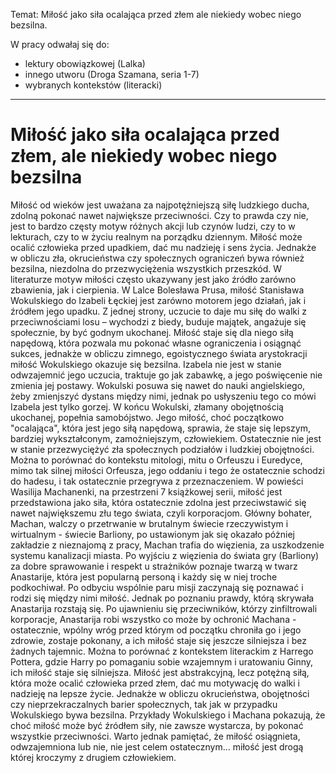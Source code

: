 Temat: Miłość jako siła ocalająca przed złem ale niekiedy wobec niego bezsilna.

W pracy odwałaj się do:
- lektury obowiązkowej (Lalka)
- innego utworu (Droga Szamana, seria 1-7)
- wybranych kontekstów (literacki)

---

# Miłość jako siła ocalająca przed złem, ale niekiedy wobec niego bezsilna

   Miłość od wieków jest uważana za najpotężniejszą siłę ludzkiego ducha, zdolną pokonać nawet największe przeciwności. Czy to prawda czy nie, jest to bardzo częsty motyw różnych akcji lub czynów ludzi, czy to w lekturach, czy to w życiu realnym na porządku dziennym. Miłość może ocalić człowieka przed upadkiem, dać mu nadzieję i sens życia. Jednakże w obliczu zła, okrucieństwa czy społecznych ograniczeń bywa również bezsilna, niezdolna do przezwyciężenia wszystkich przeszkód. W literaturze motyw miłości często ukazywany jest jako źródło zarówno zbawienia, jak i cierpienia. 
   W Lalce Bolesława Prusa, miłość Stanisława Wokulskiego do Izabeli Łęckiej jest zarówno motorem jego działań, jak i źródłem jego upadku. Z jednej strony, uczucie to daje mu siłę do walki z przeciwnościami losu – wychodzi z biedy, buduje majątek, angażuje się społecznie, by być godnym ukochanej. Miłość staje się dla niego siłą napędową, która pozwala mu pokonać własne ograniczenia i osiągnąć sukces, jednakże w obliczu zimnego, egoistycznego świata arystokracji miłość Wokulskiego okazuje się bezsilna. Izabela nie jest w stanie odwzajemnić jego uczucia, traktuje go jak zabawkę, a jego poświęcenie nie zmienia jej postawy. Wokulski posuwa się nawet do nauki angielskiego, żeby zmienjszyć dystans między nimi, jednak po usłyszeniu tego co mówi Izabela jest tylko gorzej. W końcu Wokulski, złamany obojętnością ukochanej, popełnia samobójstwo. Jego miłość, choć początkowo "ocalająca", która jest jego siłą napędową, sprawia, że staje się lepszym, bardziej wykształconym, zamożniejszym, człowiekiem. Ostatecznie nie jest w stanie przezwyciężyć zła społecznych podziałów i ludzkiej obojętności. Można to porównać do kontekstu mitologi, mitu o Orfeuszu i Euredyce, mimo tak silnej miłości Orfeusza, jego oddaniu i tego że ostatecznie schodzi do hadesu, i tak ostatecznie przegrywa z przeznaczeniem.
   W powieści Wasilija Machanenki, na przestrzeni 7 książkowej serii, miłość jest przedstawiona jako siła, która ostatecznie zdolna jest przeciwstawić się nawet największemu złu tego świata, czyli korporacjom. Główny bohater, Machan, walczy o przetrwanie w brutalnym świecie rzeczywistym i wirtualnym - świecie Barliony, po ustawionym jak się okazało póżniej zakładzie z nieznajomą z pracy, Machan trafia do więzienia, za uszkodzenie systemu kanalizacji miasta. Po wyjściu z więzienia do świata gry (Barliony) za dobre sprawowanie i respekt u strażników poznaje twarzą w twarz Anastarije, która jest popularną personą i każdy się w niej troche podkochiwał. Po odbyciu wspólnie paru misji zaczynają się poznawać i rodzi się między nimi miłość. Jednak po poznaniu prawdy, którą skrywała Anastarija rozstają się. Po ujawnieniu się przeciwników, którzy zinfiltrowali korporacje, Anastarija robi wszystko co może by ochronić Machana - ostatecznie, wpólny wróg przed którym od początku chroniła go i jego zdrowie, zostaje pokonany, a ich miłość staje się jeszcze silniejsza i bez żadnych tajemnic. Można to porównać z kontekstem literackim z Harrego Pottera, gdzie Harry po pomaganiu sobie wzajemnym i uratowaniu Ginny, ich miłość staje się silniejsza.
   Miłość jest abstrakcyjną, lecz potężną siłą, która może ocalić człowieka przed złem, dać mu motywację do walki i nadzieję na lepsze życie. Jednakże w obliczu okrucieństwa, obojętności czy nieprzekraczalnych barier społecznych, tak jak w przypadku Wokulskiego bywa bezsilna. Przykłady Wokulskiego i Machana pokazują, że choć miłość może być źródłem siły, nie zawsze wystarcza, by pokonać wszystkie przeciwności. Warto jednak pamiętać, że miłość osiągnieta, odwzajemniona lub nie, nie jest celem ostatecznym... miłość jest drogą której kroczymy z drugiem człowiekiem.
